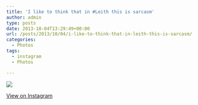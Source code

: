```yaml
---
title: 'I like to think that in #Leith this is sarcasm'
author: admin
type: posts
date: 2013-10-04T13:29:49+00:00
url: /posts/2013/10/04/i-like-to-think-that-in-leith-this-is-sarcasm/
categories:
  - Photos
tags:
  - instagram
  - Photos

---
```

<img src="http://lobban.org/wordpress//HLIC/a7152256b1b92b815cc2ca16c1e8e0fd.jpg" class="instagram-image" />

<p class="view-instagram">
  <a href="http://instagram.com/p/fC69FCKlmR/">View on Instagram</a>
</p>